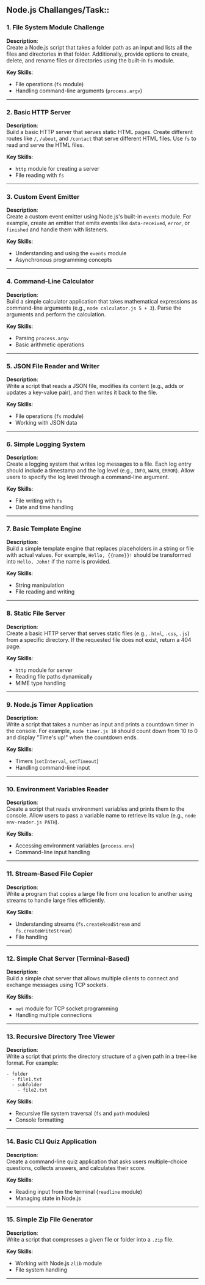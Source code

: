 ## Node.js Challanges/Task::

### 1. **File System Module Challenge**

**Description**:  
Create a Node.js script that takes a folder path as an input and lists all the files and directories in that folder. Additionally, provide options to create, delete, and rename files or directories using the built-in `fs` module.

**Key Skills**:

- File operations (`fs` module)
- Handling command-line arguments (`process.argv`)

---

### 2. **Basic HTTP Server**

**Description**:  
Build a basic HTTP server that serves static HTML pages. Create different routes like `/`, `/about`, and `/contact` that serve different HTML files. Use `fs` to read and serve the HTML files.

**Key Skills**:

- `http` module for creating a server
- File reading with `fs`

---

### 3. **Custom Event Emitter**

**Description**:  
Create a custom event emitter using Node.js's built-in `events` module. For example, create an emitter that emits events like `data-received`, `error`, or `finished` and handle them with listeners.

**Key Skills**:

- Understanding and using the `events` module
- Asynchronous programming concepts

---

### 4. **Command-Line Calculator**

**Description**:  
Build a simple calculator application that takes mathematical expressions as command-line arguments (e.g., `node calculator.js 5 + 3`). Parse the arguments and perform the calculation.

**Key Skills**:

- Parsing `process.argv`
- Basic arithmetic operations

---

### 5. **JSON File Reader and Writer**

**Description**:  
Write a script that reads a JSON file, modifies its content (e.g., adds or updates a key-value pair), and then writes it back to the file.

**Key Skills**:

- File operations (`fs` module)
- Working with JSON data

---

### 6. **Simple Logging System**

**Description**:  
Create a logging system that writes log messages to a file. Each log entry should include a timestamp and the log level (e.g., `INFO`, `WARN`, `ERROR`). Allow users to specify the log level through a command-line argument.

**Key Skills**:

- File writing with `fs`
- Date and time handling

---

### 7. **Basic Template Engine**

**Description**:  
Build a simple template engine that replaces placeholders in a string or file with actual values. For example, `Hello, {{name}}!` should be transformed into `Hello, John!` if the name is provided.

**Key Skills**:

- String manipulation
- File reading and writing

---

### 8. **Static File Server**

**Description**:  
Create a basic HTTP server that serves static files (e.g., `.html`, `.css`, `.js`) from a specific directory. If the requested file does not exist, return a 404 page.

**Key Skills**:

- `http` module for server
- Reading file paths dynamically
- MIME type handling

---

### 9. **Node.js Timer Application**

**Description**:  
Write a script that takes a number as input and prints a countdown timer in the console. For example, `node timer.js 10` should count down from 10 to 0 and display "Time's up!" when the countdown ends.

**Key Skills**:

- Timers (`setInterval`, `setTimeout`)
- Handling command-line input

---

### 10. **Environment Variables Reader**

**Description**:  
Create a script that reads environment variables and prints them to the console. Allow users to pass a variable name to retrieve its value (e.g., `node env-reader.js PATH`).

**Key Skills**:

- Accessing environment variables (`process.env`)
- Command-line input handling

---

### 11. **Stream-Based File Copier**

**Description**:  
Write a program that copies a large file from one location to another using streams to handle large files efficiently.

**Key Skills**:

- Understanding streams (`fs.createReadStream` and `fs.createWriteStream`)
- File handling

---

### 12. **Simple Chat Server (Terminal-Based)**

**Description**:  
Build a simple chat server that allows multiple clients to connect and exchange messages using TCP sockets.

**Key Skills**:

- `net` module for TCP socket programming
- Handling multiple connections

---

### 13. **Recursive Directory Tree Viewer**

**Description**:  
Write a script that prints the directory structure of a given path in a tree-like format. For example:

```
- folder
  - file1.txt
  - subfolder
    - file2.txt
```

**Key Skills**:

- Recursive file system traversal (`fs` and `path` modules)
- Console formatting

---

### 14. **Basic CLI Quiz Application**

**Description**:  
Create a command-line quiz application that asks users multiple-choice questions, collects answers, and calculates their score.

**Key Skills**:

- Reading input from the terminal (`readline` module)
- Managing state in Node.js

---

### 15. **Simple Zip File Generator**

**Description**:  
Write a script that compresses a given file or folder into a `.zip` file.

**Key Skills**:

- Working with Node.js `zlib` module
- File system handling

---
